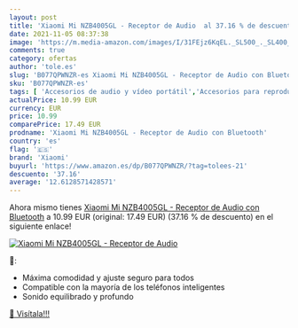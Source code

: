 ```yaml
---
layout: post
title: 'Xiaomi Mi NZB4005GL - Receptor de Audio  al 37.16 % de descuento'
date: 2021-11-05 08:37:38
image: 'https://m.media-amazon.com/images/I/31FEjz6KqEL._SL500_._SL400_.jpg'
comments: true
category: ofertas
author: 'tole.es'
slug: 'B077QPWNZR-es Xiaomi Mi NZB4005GL - Receptor de Audio con Bluetooth'
sku: 'B077QPWNZR-es'
tags: [ 'Accesorios de audio y vídeo portátil','Accesorios para reproductores de MP3','Altavoces portátiles y altavoces con puerto dock','Audio y vídeo portátil','Electrónica','bluetooth','xiaomi', ]
actualPrice: 10.99 EUR
currency: EUR
price: 10.99
comparePrice: 17.49 EUR
prodname: 'Xiaomi Mi NZB4005GL - Receptor de Audio con Bluetooth'
country: 'es'
flag: '🇪🇸'
brand: 'Xiaomi'
buyurl: 'https://www.amazon.es/dp/B077QPWNZR/?tag=tolees-21'
descuento: '37.16'
average: '12.6128571428571'
---
```


Ahora mismo tienes [Xiaomi Mi NZB4005GL - Receptor de Audio con Bluetooth](https://www.amazon.es/dp/B077QPWNZR/?tag=tolees-21) a 10.99 EUR (original: 17.49 EUR) (37.16 %  de descuento) en el siguiente enlace!

[![Xiaomi Mi NZB4005GL - Receptor de Audio ](https://m.media-amazon.com/images/I/31FEjz6KqEL._SL500_._SL400_.jpg)](https://www.amazon.es/dp/B077QPWNZR/?tag=tolees-21)

🔎:

- Máxima comodidad y ajuste seguro para todos
- Compatible con la mayoría de los teléfonos inteligentes
- Sonido equilibrado y profundo

[🛒 Visítala!!!](https://www.amazon.es/dp/B077QPWNZR/?tag=tolees-21)
